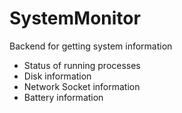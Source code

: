 # SystemMonitor

Backend for getting system information 
 * Status of running processes
 * Disk information
 * Network Socket information
 * Battery information
